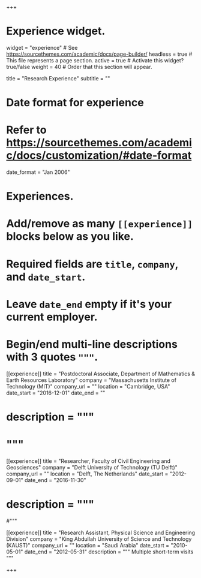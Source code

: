 +++
# Experience widget.
widget = "experience"  # See https://sourcethemes.com/academic/docs/page-builder/
headless = true  # This file represents a page section.
active = true  # Activate this widget? true/false
weight = 40  # Order that this section will appear.

title = "Research Experience"
subtitle = ""

# Date format for experience
#   Refer to https://sourcethemes.com/academic/docs/customization/#date-format
date_format = "Jan 2006"

# Experiences.
#   Add/remove as many `[[experience]]` blocks below as you like.
#   Required fields are `title`, `company`, and `date_start`.
#   Leave `date_end` empty if it's your current employer.
#   Begin/end multi-line descriptions with 3 quotes `"""`.
[[experience]]
  title = "Postdoctoral Associate, Department of Mathematics & Earth Resources Laboratory"
  company = "Massachusetts Institute of Technology (MIT)"
  company_url = ""
  location = "Cambridge, USA"
  date_start = "2016-12-01"
  date_end = ""
#  description = """
#  """

[[experience]]
  title = "Researcher, Faculty of Civil Engineering and Geosciences"
  company = "Delft University of Technology (TU Delft)"
  company_url = ""
  location = "Delft, The Netherlands"
  date_start = "2012-09-01"
  date_end = "2016-11-30"
#  description = """
#"""

[[experience]]
  title = "Research Assistant, Physical Science and Engineering Division"
  company = "King Abdullah University of Science and Technology (KAUST)"
  company_url = ""
  location = "Saudi Arabia"
  date_start = "2010-05-01"
  date_end = "2012-05-31"
  description = """
Multiple short-term visits
"""

+++
